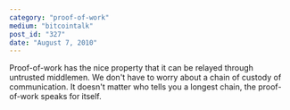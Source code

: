 ```yaml
---
category: "proof-of-work"
medium: "bitcointalk"
post_id: "327"
date: "August 7, 2010"
---
```

Proof-of-work has the nice property that it can be relayed through untrusted middlemen.  We don't have to worry about a chain of custody of communication.  It doesn't matter who tells you a longest chain, the proof-of-work speaks for itself.